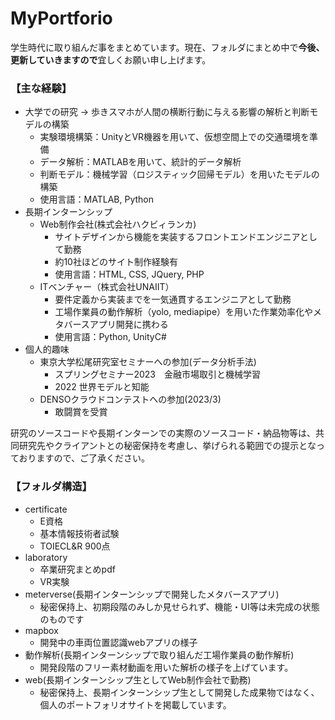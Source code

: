 # MyPortforio
学生時代に取り組んだ事をまとめています。現在、フォルダにまとめ中で**今後、更新していきますので**宜しくお願い申し上げます。
### 【主な経験】
- 大学での研究 → 歩きスマホが人間の横断行動に与える影響の解析と判断モデルの構築
  - 実験環境構築：UnityとVR機器を用いて、仮想空間上での交通環境を準備
  - データ解析：MATLABを用いて、統計的データ解析
  - 判断モデル：機械学習（ロジスティック回帰モデル）を用いたモデルの構築
  - 使用言語：MATLAB, Python
- 長期インターンシップ
  - Web制作会社(株式会社ハクビィランカ)
    - サイトデザインから機能を実装するフロントエンドエンジニアとして勤務
    - 約10社ほどのサイト制作経験有
    - 使用言語：HTML, CSS, JQuery, PHP
  - ITベンチャー（株式会社UNAIIT）
    - 要件定義から実装までを一気通貫するエンジニアとして勤務
    - 工場作業員の動作解析（yolo, mediapipe）を用いた作業効率化やメタバースアプリ開発に携わる
    - 使用言語：Python, UnityC#
- 個人的趣味
  - 東京大学松尾研究室セミナーへの参加(データ分析手法)
    - スプリングセミナー2023　金融市場取引と機械学習
    - 2022 世界モデルと知能
  - DENSOクラウドコンテストへの参加(2023/3)
    - 敢闘賞を受賞
  
研究のソースコードや長期インターンでの実際のソースコード・納品物等は、共同研究先やクライアントとの秘密保持を考慮し、挙げられる範囲での提示となっておりますので、ご了承ください。
### 【フォルダ構造】
- certificate
  - E資格
  - 基本情報技術者試験
  - TOIECL&R 900点
- laboratory
  - 卒業研究まとめpdf
  - VR実験
- meterverse(長期インターンシップで開発したメタバースアプリ)
  - 秘密保持上、初期段階のみしか見せられず、機能・UI等は未完成の状態のものです
- mapbox
  - 開発中の車両位置認識webアプリの様子
- 動作解析(長期インターンシップで取り組んだ工場作業員の動作解析)
  - 開発段階のフリー素材動画を用いた解析の様子を上げています。
- web(長期インターンシップ生としてWeb制作会社で勤務) 
  - 秘密保持上、長期インターンシップ生として開発した成果物ではなく、個人のポートフォリオサイトを掲載しています。

